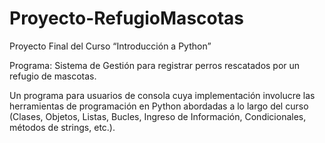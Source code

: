 # Proyecto-RefugioMascotas
Proyecto Final del Curso “Introducción a Python”

Programa: Sistema de Gestión para registrar perros rescatados por un refugio de mascotas.

Un programa para usuarios de consola cuya implementación involucre las herramientas de programación en
Python abordadas a lo largo del curso (Clases, Objetos, Listas, Bucles, Ingreso de Información, Condicionales, métodos de strings, etc.).

